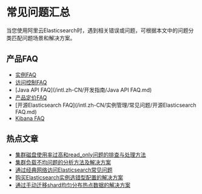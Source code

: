 # 常见问题汇总

当您使用阿里云Elasticsearch时，遇到相关错误或问题，可根据本文中的问题分类匹配问题场景和解决方案。

## 产品FAQ

-   [实例FAQ](/intl.zh-CN/实例管理/常见问题/实例FAQ.md)
-   [访问控制FAQ](/intl.zh-CN/访问控制/访问控制FAQ.md)
-   [Java API FAQ](/intl.zh-CN/开发指南/Java API FAQ.md)
-   [产品定价FAQ](/intl.zh-CN/产品定价/产品定价FAQ.md)
-   [开源Elasticsearch FAQ](/intl.zh-CN/实例管理/常见问题/开源Elasticsearch FAQ.md)
-   [Kibana FAQ](/intl.zh-CN/实例管理/常见问题/Kibana常见问题.md)

## 热点文章

-   [集群磁盘使用率过高和read\_only问题的排查与处理方法]()
-   [集群负载不均问题的分析方法及解决方案]()
-   [通过经典网络访问Elasticsearch常见问题](/intl.zh-CN/实例管理/常见问题/通过经典网络访问ES常见问题.md)
-   [购买Elasticsearch实例选错型配置的解决方案](/intl.zh-CN/实例管理/常见问题/购买阿里云ES实例选错配置的解决方案.md)
-   [通过手动迁移shard均匀分布热点数据的解决方案]()


